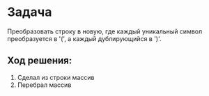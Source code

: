 # Задача
Преобразовать строку в новую, где каждый уникальный символ преобразуется в '(', а 
каждый дублирующийся в ')'.


## Ход решения:
1. Сделал из строки массив
2. Перебрал массив
